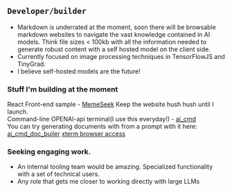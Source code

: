 ## ``` Developer/builder  ```


   - Markdown is underrated at the moment, soon there will be browsable markdown websites to navigate the vast knowledge contained in AI models. Think file sizes < 100kb with all the information needed to generate robust content with a self hosted model on the client side.
   - Currently focused on image processing techniques in TensorFlowJS and TinyGrad.    
   - I believe self-hosted models are the future!
  
### Stuff I'm building at the moment
 React Front-end sample - [MemeSeek](memeseek.com/editor)  Keep the website hush hush until I launch.  
 Command-line OPENAI-api terminal(I use this everyday!) - [ai_cmd](https://github.com/bcwaters/ai_cmd)  
 You can try generating documents with from a prompt with it here: [ai_cmd_doc_builer](https://zingpng.com)  [xterm browser access](https://zingpng.com/xterm)

 ###   Seeking engaging work.
  - An internal tooling team would be amazing.  Specialized functionality with a set of technical users.
  - Any role that gets me closer to working directly with large LLMs


<!--
**bcwaters/bcwaters** is a ✨ _special_ ✨ repository because its `README.md` (this file) appears on your GitHub profile.

Here are some ideas to get you started:

- 🔭 I’m currently working on ...
- 🌱 I’m currently learning ...
- 👯 I’m looking to collaborate on ...
- 🤔 I’m looking for help with ...
- 💬 Ask me about ...
- 📫 How to reach me: ...
- 😄 Pronouns: ...
- ⚡ Fun fact: ...
-->
